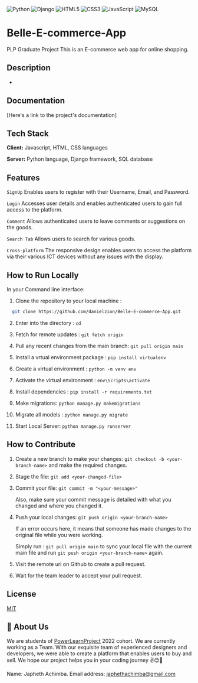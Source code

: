 
![Python](https://img.shields.io/badge/python-3670A0?style=for-the-badge&logo=python&logoColor=ffdd54)
![Django](https://img.shields.io/badge/django-%23092E20.svg?style=for-the-badge&logo=django&logoColor=white)
![HTML5](https://img.shields.io/badge/html5-%23E34F26.svg?style=for-the-badge&logo=html5&logoColor=white)
![CSS3](https://img.shields.io/badge/css3-%231572B6.svg?style=for-the-badge&logo=css3&logoColor=white)
![JavaScript](https://img.shields.io/badge/javascript-%23323330.svg?style=for-the-badge&logo=javascript&logoColor=%23F7DF1E)
![MySQL](https://img.shields.io/badge/mysql-%2300f.svg?style=for-the-badge&logo=mysql&logoColor=white)

# Belle-E-commerce-App
PLP Graduate Project
This is an E-commerce web app for online shopping. 

## Description
- 
## Documentation
[Here's a link to the project's documentation]

## Tech Stack

**Client:** Javascript, HTML, CSS languages

**Server:** Python language, Django framework, SQL database


## Features

`SignUp` Enables users to register with their Username, Email, and Password.

`Login` Accesses user details and enables authenticated users to gain full access to the platform.

`Comment` Allows authenticated users to leave comments or suggestions on the goods.

`Search Tab` Allows users to search for various goods.

`Cross-platform` The responsive design enables users to access the platform via their various ICT devices without any issues with the display.



## How to Run Locally
  In your Command line interface:
  
  1. Clone the repository to your local machine :
  ```bash
    git clone https://github.com/danielzion/Belle-E-commerce-App.git
  ```
  
  2. Enter into the directory :      `cd `
  
  3. Fetch for remote updates :      `git fetch origin` 
  
  4. Pull any recent changes from the main branch:  `git pull origin main`
  
  5. Install a vrtual environment package :        `pip install virtualenv`
  
  6. Create a virtual environment : `python -m venv env`
  
  7. Activate the virtual environment :   `env\Scripts\activate`
  
  8. Install dependencies :  `pip install -r requirements.txt`

  9. Make migrations:       `python manage.py makemigrations`
 
  10. Migrate all models :     `python manage.py migrate`
  
  11. Start Local Server:     `python manage.py runserver`
  
## How to Contribute
  1. Create a new branch to make your changes: `git checkout -b <your-branch-name>`  and make the required changes.
  
  2. Stage the file:  `git add <your-changed-file>`
  
  3. Commit your file: `git commit -m "<your-message>"`
  
     Also, make sure your commit message is detailed with what you changed and where you changed it.
  
  4. Push your local changes:  `git push origin <your-branch-name>` 
  
     If an error occurs here, it means that someone has made changes to the original file while you were working.
    
     Simply run : `git pull origin main`  to sync your local file with the current main file and run `git push origin <your-branch-name>` again.
    
  5. Visit the remote url on Github to create a pull request.
  
  6. Wait for the team leader to accept your pull request.

## License

[MIT](https://choosealicense.com/licenses/mit/)

## 🚀 About Us


We are students of [PowerLearnProject](https://) 2022 cohort. We are currently working as a Team. With our exquisite team of experienced designers and developers, we were able to create a platform that enables users to buy and sell. We hope our project helps you in your coding journey :v::blush::crossed_fingers:


Name: Japheth Achimba.
Email address: japhethachimba@gmail.com




